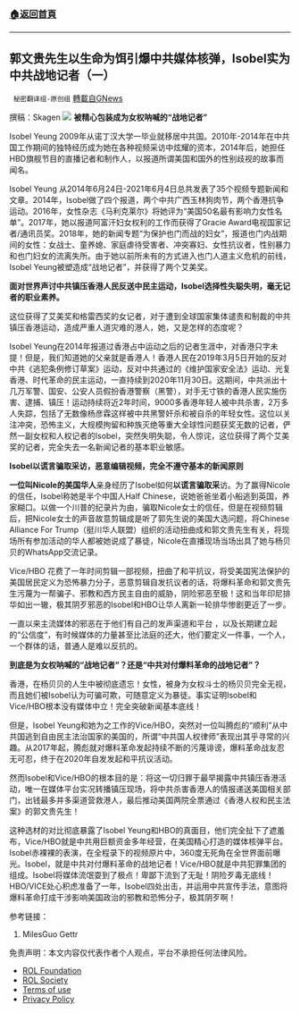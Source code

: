 ###  [:house:返回首頁](https://github.com/ourhimalayas/txt)
---


## 郭文贵先生以生命为饵引爆中共媒体核弹，Isobel实为中共战地记者（一）
` 秘密翻译组-原创组` [轉載自GNews](https://gnews.org/zh-hans/1795355/)

撰稿：Skagen
![](https://assets.gnews.org/wp-content/uploads/2021/12/0c989d0c4beab35b2e97e56e6492f9ad_500x0.jpeg)
**被精心包装成为女权呐喊的“战地记者”**

Isobel Yeung 2009年从诺丁汉大学一毕业就移居中共国。2010年-2014年在中共国工作期间的独特经历成为她在各种视频采访中炫耀的资本，2014年后，她担任HBD旗舰节目的直播记者和制作人，以报道所谓美国和国外的性别歧视的故事而闻名。

Isobel Yeung 从2014年6月24日-2021年6月4日总共发表了35个视频专题新闻和文章。2014年，Isobel做了四个报道，两个中共广西玉林狗肉节，两个香港抗争运动。2016年，女性杂志《马利克莱尔》将她评为“美国50名最有影响力女性名单”。2017年，她以报道阿富汗妇女权利的工作而获得了Gracie Award电视国家记者/通讯员奖。2018年，她的新闻专题“为保护也门而战的妇女”，报道也门内战期间的女性：女战士、童养媳、家庭虐待受害者、冲突寡妇、女性抗议者，性别暴力和也门妇女的流离失所。由于她以前所未有的方式进入也门人道主义危机的前线，Isobel Yeung被塑造成“战地记者”，并获得了两个艾美奖。

**面对世界声讨中共镇压香港人民反送中民主运动，Isobel选择性失聪失明，毫无记者的职业素养。**

这位获得了艾美奖和格雷西奖的女记者，对于遭到全球国家集体谴责和制裁的中共镇压香港运动，造成严重人道灾难的港人，她，又是怎样的态度呢？

Isobel Yeung在2014年报道过香港占中运动之后的记者生涯中，对香港只字未提！但是，我们知道她的父亲就是香港人！香港人民在2019年3月5日开始的反对中共《逃犯条例修订草案》运动，反对中共通过的《维护国家安全法》运动、光复香港、时代革命的民主运动，一直持续到2020年11月30日。这期间，中共派出十几万军警、国安、公安人员假扮香港警察（黑警），对手无寸铁的香港人民实施伤害、逮捕、镇压！运动持续将近2年时间，9000多香港年轻人被中共杀害，2万多人失踪，包括了无数像杨彦霖这样被中共黑警奸杀和被自杀的年轻女性。这位以关注冲突，恐怖主义，大规模拘留和种族灭绝等重大全球性问题获奖无数的记者，俨然一副女权和人权记者的Isobel，突然失明失聪，令人惊诧，这位获得了两个艾美奖的记者，完全失去一名新闻记者的基本职业敏感。

**Isobel以谎言骗取采访，恶意编辑视频，完全不遵守基本的新闻原则**

**一位叫Nicole的美国华人**亲身经历了Isobel如何**以谎言骗取采**访。为了赢得Nicole的信任，Isobel称她是半个中国人Half Chinese，说她爸爸坐着小船逃到英国，养家糊口。以做一个川普的纪录片为由，骗取Nicole女士的信任，但是在视频剪辑后，把Nicole女士的声音故意剪辑成是听了郭先生说的美国大选问题，将Chinese Alliance For Trump（挺川华人联盟）组织的活动扭曲成和郭文贵先生有关，将现场所有参加活动的华人都被她说成了暴徒，Nicole在直播现场当场出具了她与杨贝贝的WhatsApp交流记录。

Vice/HBO 花费了一年时间剪辑一部视频，扭曲了和平抗议，将受美国宪法保护的美国居民定义为恐怖暴力分子，恶意剪辑自发抗议者的话，将爆料革命和郭文贵先生污蔑为一帮骗子、邪教和西方民主自由的威胁，阴险邪恶至极！这和当年印尼排华如出一辙，极其阴歹邪恶的Isobel和HBO让华人离新一轮排华惨剧更近了一步。

一直以来主流媒体的邪恶在于他们有自己的发声渠道和平台 ，以及长期建立起的“公信度”，有时候媒体的力量甚至比法庭的还大，他们要定义一件事，一个人，一个群体的话，普通人是难以反抗的。

**到底是为女权呐喊的“战地记者”？还是“中共对付爆料革命的战地记者”？**

香港，在杨贝贝的人生中被彻底遗忘！女性，被身为女权斗士的杨贝贝完全无视，而且她们被Isobel认为可骗可欺，可随意定义为暴徒。事实证明Isobel和Vice/HBO根本没有媒体中立！完全突破新闻基本底线！

但是，Isobel Yeung和她为之工作的Vice/HBO，突然对一位叫腾彪的“顺利”从中共国逃到自由民主法治国家的美国的，所谓“中共国人权律师”表现出其乎寻常的兴趣。从2017年起，腾彪就对爆料革命发起持续不断的污蔑诽谤，爆料革命战友忍无可忍，终于在2020年自发发起和平抗议活动。

然而Isobel和Vice/HBO的根本目的是：将这一切归罪于最早揭露中共镇压香港活动，唯一在媒体平台实况转播镇压现场，将中共杀害香港人的情报递送美国相关部门，出钱最多并多渠道营救港人，最后推动美国两院全票通过《香港人权和民主法案》的郭文贵先生！

这种选材的对比彻底暴露了Isobel Yeung和HBO的真面目，他们完全扯下了遮羞布，Vice/HBO就是中共用巨额资金多年经营，在美国精心打造的媒体核弹平台。Isobel赤裸裸的表演，在全程录下的视频原片中，360度无死角在全世界面前曝光。Isobel，就是中共对付爆料革命的战地记者！Vice/HBO就是中共犯罪集团的组成。Isobel将媒体流氓耍到了极点！卑鄙下流到了无耻！阴险歹毒无底线！HBO/VICE处心积虑准备了一年，Isobel四处出击，并运用中共宣传手法，意图将爆料革命打成干涉影响美国政治的邪教和恐怖分子，极其阴歹啊！

参考链接：

1. MilesGuo Gettr


 

免责声明：本文内容仅代表作者个人观点，平台不承担任何法律风险。

- [ROL Foundation](https://rolfoundation.org/)
- [ROL Society](https://rolsociety.org/)
- [Terms of use](https://gnews.org/terms-of-use-3/)
- [Privacy Policy](https://gnews.org/privacy-policy/)
